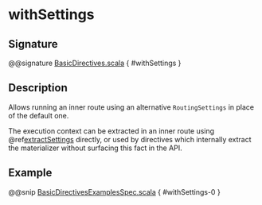 <a id="withsettings"></a>
# withSettings

## Signature

@@signature [BasicDirectives.scala](../../../../../../../../../akka-http/src/main/scala/akka/http/scaladsl/server/directives/BasicDirectives.scala) { #withSettings }

## Description

Allows running an inner route using an alternative `RoutingSettings` in place of the default one.

The execution context can be extracted in an inner route using @ref[extractSettings](extractSettings.md#extractsettings) directly,
or used by directives which internally extract the materializer without surfacing this fact in the API.

## Example

@@snip [BasicDirectivesExamplesSpec.scala](../../../../../../../test/scala/docs/http/scaladsl/server/directives/BasicDirectivesExamplesSpec.scala) { #withSettings-0 }